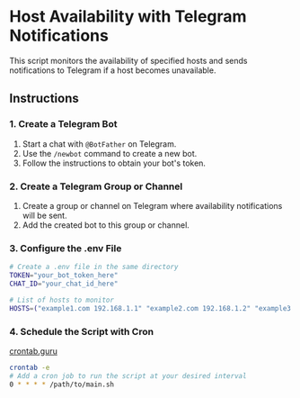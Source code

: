 # Host Availability with Telegram Notifications

This script monitors the availability of specified hosts and sends notifications to Telegram if a host becomes unavailable.

## Instructions

### 1. Create a Telegram Bot

1. Start a chat with `@BotFather` on Telegram.
2. Use the `/newbot` command to create a new bot.
3. Follow the instructions to obtain your bot's token.

### 2. Create a Telegram Group or Channel

1. Create a group or channel on Telegram where availability notifications will be sent.
2. Add the created bot to this group or channel.

### 3. Configure the .env File

```sh
# Create a .env file in the same directory
TOKEN="your_bot_token_here"
CHAT_ID="your_chat_id_here"

# List of hosts to monitor 
HOSTS=("example1.com 192.168.1.1" "example2.com 192.168.1.2" "example3.com 192.168.1.3")
```
### 4. Schedule the Script with Cron
[crontab.guru](https://crontab.guru/examples.html)
```bash
crontab -e
# Add a cron job to run the script at your desired interval
0 * * * * /path/to/main.sh
```
